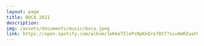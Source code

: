 ```yaml
---
layout: page
title: BOCA 2021
description: 
img: /assets/documents/music/boca.jpeg
link: https://open.spotify.com/album/1eKkeTIlePsRpKkQre78tT?si=OmRZuathSem1TBxtxkjWLA&dl_branch=1
---
```

